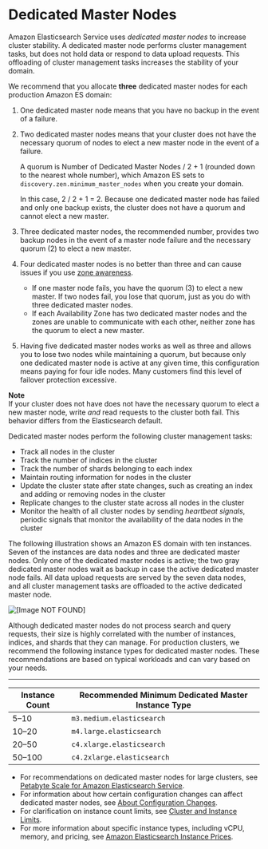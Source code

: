 # Dedicated Master Nodes<a name="es-managedomains-dedicatedmasternodes"></a>

Amazon Elasticsearch Service uses *dedicated master nodes* to increase cluster stability\. A dedicated master node performs cluster management tasks, but does not hold data or respond to data upload requests\. This offloading of cluster management tasks increases the stability of your domain\.

We recommend that you allocate **three** dedicated master nodes for each production Amazon ES domain:

1. One dedicated master node means that you have no backup in the event of a failure\.

1. Two dedicated master nodes means that your cluster does not have the necessary quorum of nodes to elect a new master node in the event of a failure\.

   A quorum is Number of Dedicated Master Nodes / 2 \+ 1 \(rounded down to the nearest whole number\), which Amazon ES sets to `discovery.zen.minimum_master_nodes` when you create your domain\.

   In this case, 2 / 2 \+ 1 = 2\. Because one dedicated master node has failed and only one backup exists, the cluster does not have a quorum and cannot elect a new master\.

1. Three dedicated master nodes, the recommended number, provides two backup nodes in the event of a master node failure and the necessary quorum \(2\) to elect a new master\.

1. Four dedicated master nodes is no better than three and can cause issues if you use [zone awareness](es-managedomains.md#es-managedomains-zoneawareness)\.
   + If one master node fails, you have the quorum \(3\) to elect a new master\. If two nodes fail, you lose that quorum, just as you do with three dedicated master nodes\.
   + If each Availability Zone has two dedicated master nodes and the zones are unable to communicate with each other, neither zone has the quorum to elect a new master\.

1. Having five dedicated master nodes works as well as three and allows you to lose two nodes while maintaining a quorum, but because only one dedicated master node is active at any given time, this configuration means paying for four idle nodes\. Many customers find this level of failover protection excessive\.

**Note**  
If your cluster does not have does not have the necessary quorum to elect a new master node, write *and* read requests to the cluster both fail\. This behavior differs from the Elasticsearch default\.

Dedicated master nodes perform the following cluster management tasks:
+ Track all nodes in the cluster
+ Track the number of indices in the cluster
+ Track the number of shards belonging to each index
+ Maintain routing information for nodes in the cluster
+ Update the cluster state after state changes, such as creating an index and adding or removing nodes in the cluster
+ Replicate changes to the cluster state across all nodes in the cluster
+ Monitor the health of all cluster nodes by sending *heartbeat signals*, periodic signals that monitor the availability of the data nodes in the cluster

The following illustration shows an Amazon ES domain with ten instances\. Seven of the instances are data nodes and three are dedicated master nodes\. Only one of the dedicated master nodes is active; the two gray dedicated master nodes wait as backup in case the active dedicated master node fails\. All data upload requests are served by the seven data nodes, and all cluster management tasks are offloaded to the active dedicated master node\.

![\[Image NOT FOUND\]](http://docs.aws.amazon.com/elasticsearch-service/latest/developerguide/images/DedicatedMasterNodes_no-caption.png)

Although dedicated master nodes do not process search and query requests, their size is highly correlated with the number of instances, indices, and shards that they can manage\. For production clusters, we recommend the following instance types for dedicated master nodes\. These recommendations are based on typical workloads and can vary based on your needs\.


****  

|  **Instance Count**  |  **Recommended Minimum Dedicated Master Instance Type**  | 
| --- | --- | 
|  5–10  |  `m3.medium.elasticsearch`  | 
|  10–20  |  `m4.large.elasticsearch`  | 
| 20–50 |  `c4.xlarge.elasticsearch`  | 
|  50–100  |  `c4.2xlarge.elasticsearch`  | 
+ For recommendations on dedicated master nodes for large clusters, see [Petabyte Scale for Amazon Elasticsearch Service](petabyte-scale.md)\.
+ For information about how certain configuration changes can affect dedicated master nodes, see [About Configuration Changes](es-managedomains.md#es-managedomains-configuration-changes)\.
+ For clarification on instance count limits, see [Cluster and Instance Limits](aes-limits.md#clusterresource)\.
+ For more information about specific instance types, including vCPU, memory, and pricing, see [Amazon Elasticsearch Instance Prices](https://aws.amazon.com/elasticsearch-service/pricing/)\.
